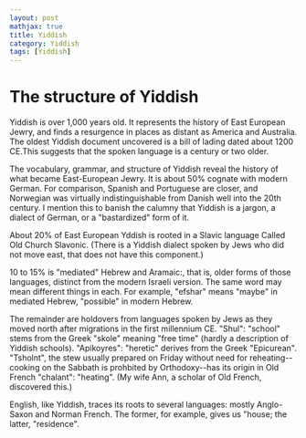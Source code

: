 ```yaml
---
layout: post
mathjax: true
title: Yiddish
category: Yiddish
tags: [Yiddish]
---
```



# The structure of Yiddish
Yiddish is over 1,000 years old. It represents the history of East European Jewry, and finds a resurgence in places as distant as America and Australia. The oldest Yiddish document uncovered is a bill of lading dated about 1200 CE.This suggests that the spoken language is a century or two older. 

The vocabulary, grammar, and structure of Yiddish reveal the history of what became East-European Jewry. It is about 50% cognate with modern German. For comparison, Spanish and Portuguese are closer, and Norwegian  was virtually indistinguishable from Danish well into the 20th century. I mention this to banish the calumny that Yiddish is a jargon, a dialect of German, or a "bastardized" form of it. 

About 20% of East European Yddish is rooted in a Slavic language Called Old Church Slavonic. (There is a Yiddish dialect spoken by Jews who did not move east, that does not have this component.)  

10 to 15% is "mediated" Hebrew and Aramaic:, that is, older forms of those languages, distinct from the modern Israeli version. The same word may mean different things in each. For example, "efshar" means "maybe" in mediated Hebrew, "possible" in modern Hebrew.

The remainder are holdovers from languages spoken by Jews as they moved north after migrations in the first millennium CE.  "Shul": "school" stems from the Greek "skole" meaning "free time" (hardly a description of Yiddish schools). "Apikoyres": "heretic" derives from the Greek "Epicurean". "Tsholnt", the stew usually prepared on Friday without need for reheating--cooking on the Sabbath is prohbited by Orthodoxy--has its origin in Old French "chalant": "heating". (My wife Ann, a scholar of Old French, discovered this.)

English, like Yiddish, traces its roots to several languages: mostly Anglo-Saxon and Norman French. The former, for example, gives us "house; the latter, "residence".




